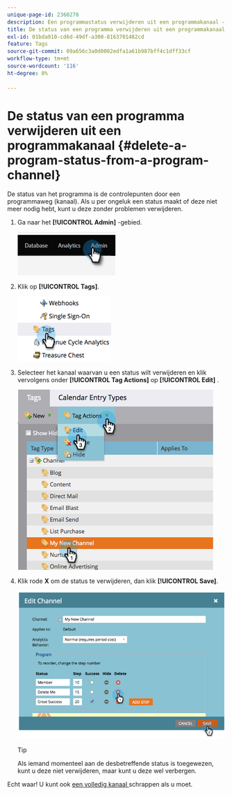 ```yaml
---
unique-page-id: 2360278
description: Een programmastatus verwijderen uit een programmakanaal - Marketo Docs - Productdocumentatie
title: De status van een programma verwijderen uit een programmakanaal
exl-id: 01bda910-cd6d-49df-a300-8163701482cd
feature: Tags
source-git-commit: 09a656c3a0d0002edfa1a61b987bff4c1dff33cf
workflow-type: tm+mt
source-wordcount: '116'
ht-degree: 0%

---
```


# De status van een programma verwijderen uit een programmakanaal {#delete-a-program-status-from-a-program-channel}

De status van het programma is de controlepunten door een programmaweg (kanaal). Als u per ongeluk een status maakt of deze niet meer nodig hebt, kunt u deze zonder problemen verwijderen.

1. Ga naar het **[!UICONTROL Admin]** -gebied.

   ![](assets/delete-a-program-status-from-a-program-channel-1.png)

1. Klik op **[!UICONTROL Tags]**.

   ![](assets/delete-a-program-status-from-a-program-channel-2.png)

1. Selecteer het kanaal waarvan u een status wilt verwijderen en klik vervolgens onder **[!UICONTROL Tag Actions]** op **[!UICONTROL Edit]** .

   ![](assets/delete-a-program-status-from-a-program-channel-3.png)

1. Klik rode **X** om de status te verwijderen, dan klik **[!UICONTROL Save]**.

   ![](assets/delete-a-program-status-from-a-program-channel-4.png)

   >[!TIP]
   >
   >Als iemand momenteel aan de desbetreffende status is toegewezen, kunt u deze niet verwijderen, maar kunt u deze wel verbergen.

Echt waar! U kunt ook [ een volledig kanaal ](/help/marketo/product-docs/administration/tags/delete-a-program-channel.md) schrappen als u moet.

